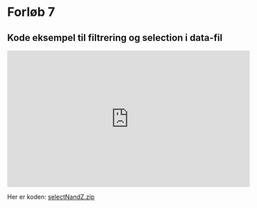 # Forløb 7
## Kode eksempel til filtrering og selection i data-fil

<iframe width="560" height="315" src="https://www.youtube.com/embed/BLnOMtyN5Dk" title="FiltrerOgSelectData" frameborder="0" allow="accelerometer; autoplay; clipboard-write; encrypted-media; gyroscope; picture-in-picture" allowfullscreen></iframe>

Her er koden:
[selectNandZ.zip](selectNandZ.zip)

